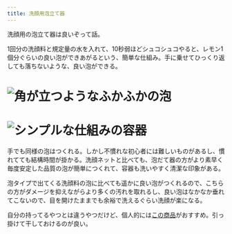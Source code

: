 ```yaml
---
title: 洗顔用泡立て器
---
```

洗顔用の泡立て器は良いぞって話。

1回分の洗顔料と規定量の水を入れて、10秒弱ほどシュコシュコやると、レモン1個分ぐらいの良い泡ができあがるという、簡単な仕組み。手に乗せてひっくり返しても落ちないような、良い泡ができる。

![](https://lh3.googleusercontent.com/docs/ADP-6oHlg4NoGi8eXewVUyqGD9AlpAdHD4bWQ5s_O18bM8rBKK2g8lipXROgYOci4kUDDmfWnT_RBxWePj66-sXZ2AHa8fdTOibo9hr-_fB8J8pGFqy2GwpVvYZWjhU4ziR1XmnL_oYuCYnXL639AME0Szz2fCeXDPoTRzOwhtZXwgTu5-ZQR_7eEhYczNiVzslziUf2dv7dyKxlYj0SX52fV7Eb8sgWNZCrOeEcgDo17jt15jYrKE2-eLW1WPZfnGnbnu9VGKjuHymYiPBFkm8NSPKEoO-QyXCHTby-65UIaSmu05WCoDj6YWn9DssqucPBPJsBmcKcNVCfEy6vf8x_T4x5knKddHgpyQMLLcLJCt5ntGvR_x6CE2xKs6CJxVEI9U87ny035UppUbhdGQ7IWPewBLUU73MxZmxsAhQW7i-lO7hGyjwVcj-93quHeF8skictASiiXT47JgkLg-x5Rbq7d1rXxed-fNTT50g8Pm98kag19HB65Twckkp7TLKIWs8Tes-N04O1RCm8GnRWl6nDUruAt2tbDPrBELaabwQujA5Txzb0TVkEUFGRR96n_EFcR3PwNzdMJMkzXoI5G3SwyxALTzuJP0gCt12b7y9VwKhktCsAIu4IoKxiArFjU7uMpMeAu7B-A4nXYZtilQLva4iDWETKdiRI2RPR391iLoHb7tjXJBmJXVyAeBqu2kdHt1joQQNv1Z3wDtXXyRpI4S-nzpqn9lqRG3sViTHDvsP_XhVZtWjn2QXqxjCnlVL7ZvtV2rXWlQXN7oLd7eiUY54CbqQLs1r78J-SODiOkSjmajuRzXNRlygk0HAhGmiDrHIZgeKq5D15L7Jwvh0TkXarvEZRJMOUlUXD6Njj52DgRBtoiw_5zVeNMSt8Ug5ejSzdyOq0Nlo5eFTgldlki-ayRm5xzCccbZuwlkterI7HGA8NG-id6aBPM_WO51sUd3YMd453p1pnPTj4leTPKCEdCixobXirudmZwBe0XDpqXmwNG7qpB4i2Skx7sjDBEgF4D_9wCJ_i_hzCxUkzvw3DTVyy6TXLfuI8a-a-RzPZJbxwSdtedy3dclPQ-xUjCam74je3rAwRtoig4Xx2syHMtOVI_JwmcFkc6VeLEEfzewpiqH_DAKClNEFvhE9qclFFZyDOvUVHEV-7PlHXj9DlXNCD4nlwmwT9nVauxmy7yBsbZsTPD1G5aDXPAj2DuPChFXoZJu8Z2dRTTu8stGEMXw5wt7mYOSFePzexFV93 "角が立つようなふかふかの泡")
================================================================================================================================================================================================================================================================================================================================================================================================================================================================================================================================================================================================================================================================================================================================================================================================================================================================================================================================================================================================================================================================================================================================================================================================================================================================================================================================================================================

![](https://lh3.googleusercontent.com/docs/ADP-6oE4s8nMrYbiZW6EHy1sV1v6rIz0XWyhDhoA9bJZQRWJ-SM1Kqd3tGvOtbrQ7aFJTLr0X505jYePVpwdyKdBd-c2B9s_W_tJQCZmFgrTwLrD1x46HIBb1ITP79rPJQx4lRWxf0Puc5tE_YSgDFYPKcdRFyst_J24rzUA2b7_BTsWoUOnJ-7IhfYJ-zs_5kmOZGIb6pFllx9tBoCEwbObFS8csQvR3K3tNOEUvCuYqaYUWYU2G8Rhh0zvUA0-iaidAMwLGjuqeq4o7COu7-0C81jHMSfqbwhex6efjhrgBFmpSuPelAxzE0-c4jnp7F85LhgS13iuFRZrRbhtHuHSNcla98UqwElEROrcyM0m4fCmiTHXs50i3mZ08PjrtT9y7nqc374yKM-dtzXfPa--DqZVIywZtSLLcECrHgFYABd-A9_1qk-aoVHqazt7aH01U-UP_0yGqzBVXmH9i_vubu2BmS_cztGkEuDr1lFaUOtU56dNTBXug0GxaqDVqF7D6dHwcOXyJoKo3_HklBnF08TnRdOPYtYbBk8HVuvauZTWNDMmIEvqORdnPvEVBCvgXT_4BE2JfpvXJRYb9t_9lreacwTWvnz9d2mR1rj17sZfDMfwSET0733q2WSVnjYXkGUx1ytSTJzmBBviS105g15zpqz-izmkaMfBqijMSxoA8SKxf0NGWSFO29J954-UYokK4u4ejmdvG5VSptJgTC4g6b6UOLUP-vJyT-NSJNsl8tJfpn_2FeDdCUdvS6RYG8QRjt1XCxK0WkJEiF2OxByxAXLvR9DB23G9uXX3bbWgJPWXJMg7ZWtNIHd3ct91b1XXBUleDZX72aaESMWu2ZFBHQaqaz2rahp01OvANL-E3YUyL1PwjZyLJVR4rKftr_03L3a_h3EfgiLR4qROyzhTNepdF-c0mQA_RhFa5hebQ51D7lNw06lgpZ1wUeaJGkHo-Kk3sxzT-KH2R_xkgzqucJOhdadgwZ38nomIwQVjHU7LyzJY0Ad-lmGBSjcu8sNDGPwYqDZ_6LL8vA9laL196OOU2J7wQWRkjw4Ce1bovPLNxrsFTyW0HA6jUA53Kpnv7rpVpvfVRdaeR2SOg1i7jXsZ971PQQQ_vvlRf-DRmUZEi-pWOnMzN7GKmUIH9y4-DUa05RI7-xykM_Ya7EV8Z1M1S0VWmV3bJbhh8hfuIOl-532j7Fg2bp7GwPs8gvDk6usyu3MpECGVtD29RtYalhFN4ya5l05E6HVYKMNdkiyi "シンプルな仕組みの容器")
==============================================================================================================================================================================================================================================================================================================================================================================================================================================================================================================================================================================================================================================================================================================================================================================================================================================================================================================================================================================================================================================================================================================================================================================================================================================================================================================================================================================

手でも同様の泡はつくれる。しかし不慣れな初心者には難しいものがあるし、慣れてても結構時間が掛かる。洗顔ネットと比べても、泡だて器の方がより素早く毎度安定した品質の泡が簡単につくれて、容器も洗いやすく清潔な印象がある。

泡タイプで出てくる洗顔料の泡に比べても遥かに良い泡がつくれるので、こちらの方がダメージを抑えながらより多くの汚れを取れるし、良い泡はなかなか垂れてこないので、目を開けたままでも余裕で洗えるぐらい洗顔が楽になる。

自分の持ってるやつとは違うやつだけど、個人的には[この商品](https://www.amazon.co.jp/dp/B09KMP9GDN)がおすすめ。引っ掛けて干しておけるのが良い。
